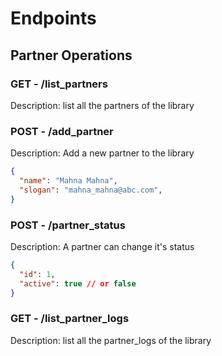 # Endpoints


## Partner Operations

### GET - /list_partners

Description: list all the partners of the library

### POST - /add_partner

Description: Add a new partner to the library

```json
{
  "name": "Mahna Mahna",
  "slogan": "mahna_mahna@abc.com",
}
```

### POST - /partner_status

Description: A partner can change it's status

```json
{
  "id": 1,
  "active": true // or false
}
```

### GET - /list_partner_logs

Description: list all the partner_logs of the library